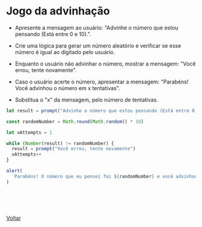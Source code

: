# Jogo da advinhação

- Apresente a mensagem ao usuário: "Advinhe o número que estou pensando (Está entre 0 e 10).".

- Crie uma lógica para gerar um número aleatório e verificar se esse número é igual ao digitado pelo usuário.

- Enquanto o usuário não advinhar o número, mostrar a mensagem: "Você errou, tente novamente".

- Caso o usuário acerte o número, apresentar a mensagem: "Parabéns! Você advinhou o número em x tentativas".

- Substitua o "x" da mensagem, pelo número de tentativas.

```js
let result = prompt("Advinhe o número que estou pensando (Está entre 0 e 10):")

const randomNumber = Math.round(Math.random() * 10)

let xAttempts = 1

while (Number(result) != randomNumber) {
  result = prompt("Você errou, tente novamente")
  xAttempts++
}

alert(
  `Parabéns! O número que eu pensei foi ${randomNumber} e você advinhou em ${xAttempts} tentativa.`
)
```

<br>
<br>



<br>

<a href="../README.md">Voltar</a>
